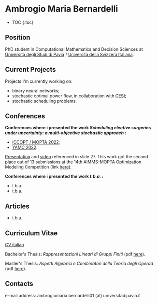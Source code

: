 # Ambrogio Maria Bernardelli

* TOC {:toc}

## Position

PhD student in Computational Mathematics and Decision Sciences at [Università degli Studi di Pavia](https://web.unipv.it/) / [Università della Svizzera Italiana](https://www.usi.ch/it).



## Current Projects

Projects I'm currently working on:

* binary neural networks;
* stochastic optimal power flow, in collaboration with [CESI](https://www.cesi.it/);
* stochastic scheduling problems.



## Conferences

**Conferences where i presented the work *Scheduling elective surgeries under uncertainty: a multi-objective stochastic approach* :**

* [ICCOPT / MOPTA 2022](https://iccopt2022.lehigh.edu/);
* [YAMC 2022](http://www.yamc.it/).

[Presentation](https://raw.githubusercontent.com/AmbrogioMB/AmbrogioMB.github.io/main/healthcare.pdf) and [video](https://raw.githubusercontent.com/AmbrogioMB/AmbrogioMB.github.io/main/demo_rec.mp4) referenced in slide 27. This work got the second place out of 13 submissions at the 14th AIMMS-MOPTA Optimization Modeling Competition (link [here](https://iccopt2022.lehigh.edu/competition-and-prizes/aimms-mopta-competition/)).

**Conferences where i presented the work *t.b.a.* :**

* t.b.a.
* t.b.a.



## Articles

* t.b.a.



## Curriculum Vitae

[CV italian](https://raw.githubusercontent.com/AmbrogioMB/AmbrogioMB.github.io/main/curriculum.pdf)

Bachelor's Thesis: *Rappresentazioni Lineari di Gruppi Finiti* (pdf [here](https://raw.githubusercontent.com/AmbrogioMB/AmbrogioMB.github.io/main/tesi.pdf)).

Master's Thesis: *Aspetti Algebrici e Combinatori della Teoria degli Operad* (pdf [here](https://raw.githubusercontent.com/AmbrogioMB/AmbrogioMB.github.io/main/tesi_m.pdf)).



## Contacts

e-mail address: ambrogiomaria.bernardelli01 (at) universitadipavia.it
